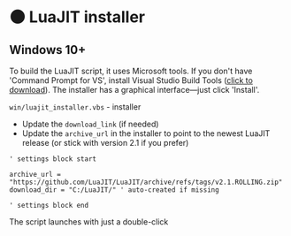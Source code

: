 # 🌑 LuaJIT installer

## Windows 10+

To build the LuaJIT script, it uses Microsoft tools. If you don't have 'Command Prompt for VS', install Visual Studio Build Tools ([click to download](https://aka.ms/vs/17/release/vs_buildtools.exe)). The installer has a graphical interface—just click 'Install'.

`win/luajit_installer.vbs` - installer

- Update the `download_link` (if needed) 
- Update the `archive_url` in the installer to point to the newest LuaJIT release (or stick with version 2.1 if you prefer)

```VB
' settings block start

archive_url = "https://github.com/LuaJIT/LuaJIT/archive/refs/tags/v2.1.ROLLING.zip"
download_dir = "C:/LuaJIT/" ' auto-created if missing

' settings block end
```

The script launches with just a double-click